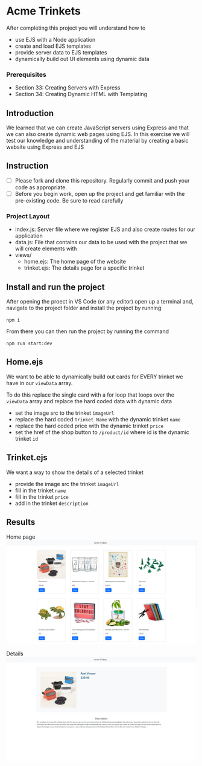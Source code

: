 # Acme Trinkets

After completing this project you will understand how to

- use EJS with a Node application
- create and load EJS templates
- provide server data to EJS templates
- dynamically build out UI elements using dynamic data

### Prerequisites

- Section 33: Creating Servers with Express
- Section 34: Creating Dynamic HTML with Templating

## Introduction

We learned that we can create JavaScript servers using Express and
that we can also create dynamic web pages using EJS. In this
exercise we will test our knowledge and understanding of the material
by creating a basic website using Express and EJS

## Instruction

- [ ] Please fork and clone this repository. Regularly commit and push your code as appropriate.
- [ ] Before you begin work, open up the project and get familiar
      with the pre-existing code. Be sure to read carefully

### Project Layout

- index.js: Server file where we register EJS and also create routes
  for our application
- data.js: File that contains our data to be used with the project
  that we will create elements with
- views/
  - home.ejs: The home page of the website
  - trinket.ejs: The details page for a specific trinket

## Install and run the project

After opening the proect in VS Code (or any editor)
open up a terminal and, navigate to the project folder
and install the project by running

`npm i`

From there you can then run the project by running the command

`npm run start:dev`

## Home.ejs

We want to be able to dynamically build out
cards for EVERY trinket we have in our `viewData`
array.

To do this replace the single
card with a for loop that loops over the `viewData`
array and replace the hard coded data with dynamic data

- set the image src to the trinket `imageUrl`
- replace the hard coded `Trinket Name` with the
  dynamic trinket `name`
- replace the hard coded price with the dynamic
  trinket `price`
- set the href of the shop button to `/product/id` where
  id is the dynamic trinket `id`

## Trinket.ejs

We want a way to show the details of a selected trinket

- provide the image src the trinket `imageUrl`
- fill in the trinket `name`
- fill in the trinket `price`
- add in the trinket `description`

## Results

Home page
![Home page](/artifacts//home.png)

Details
![Details page](/artifacts/details.png)
